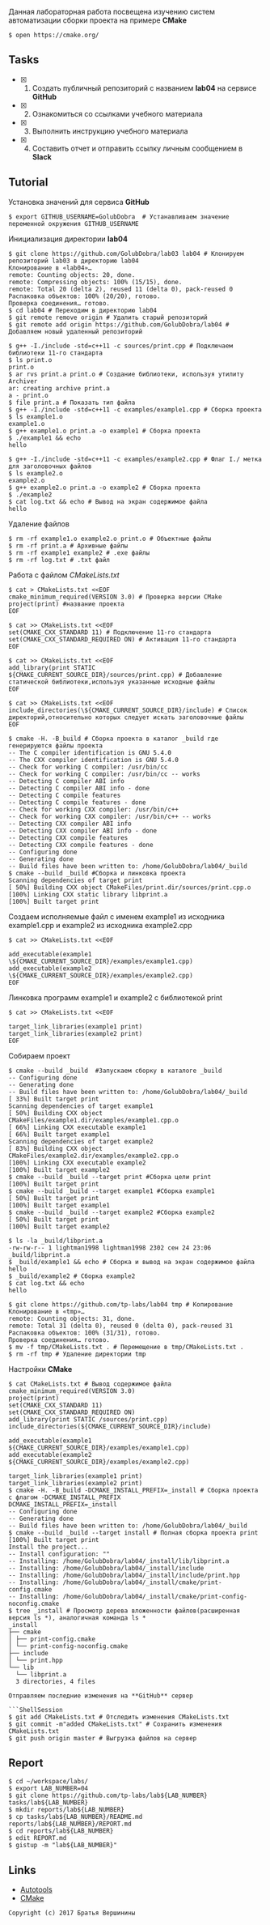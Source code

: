 Данная лабораторная работа посвещена изучению систем автоматизации сборки проекта на примере **CMake**

```ShellSession
$ open https://cmake.org/
```

## Tasks

- [x] 1. Создать публичный репозиторий с названием **lab04** на сервисе **GitHub**
- [x] 2. Ознакомиться со ссылками учебного материала
- [x] 3. Выполнить инструкцию учебного материала
- [x] 4. Составить отчет и отправить ссылку личным сообщением в **Slack**

## Tutorial

Установка значений для сервиса **GitHub**

```ShellSession
$ export GITHUB_USERNAME=GolubDobra  # Устанавливаем значение переменной окружения GITHUB_USERNAME
```

Инициализация директории **lab04**

```ShellSession
$ git clone https://github.com/GolubDobra/lab03 lab04 # Клонируем репозиторий lab03 в директорию lab04
Клонирование в «lab04»…
remote: Counting objects: 20, done.
remote: Compressing objects: 100% (15/15), done.
remote: Total 20 (delta 2), reused 11 (delta 0), pack-reused 0
Распаковка объектов: 100% (20/20), готово.
Проверка соединения… готово.
$ cd lab04 # Переходим в директорию lab04
$ git remote remove origin # Удалить старый репозиторий
$ git remote add origin https://github.com/GolubDobra/lab04 # Добавляем новый удаленный репозиторий
```

```ShellSession
$ g++ -I./include -std=c++11 -c sources/print.cpp # Подключаем библиотеки 11-го стандарта
$ ls print.o 
print.o
$ ar rvs print.a print.o # Создание библиотеки, используя утилиту Archiver
ar: creating archive print.a
a - print.o
$ file print.a # Показать тип файла 
$ g++ -I./include -std=c++11 -c examples/example1.cpp # Сборка проекта
$ ls example1.o
example1.o
$ g++ example1.o print.a -o example1 # Сборка проекта
$ ./example1 && echo
hello
```

```ShellSession
$ g++ -I./include -std=c++11 -c examples/example2.cpp # Флаг I./ метка для заголовочных файлов
$ ls example2.o
example2.o
$ g++ example2.o print.a -o example2 # Сборка проекта
$ ./example2
$ cat log.txt && echo # Вывод на экран содержимое файла 
hello
```

Удаление файлов

```ShellSession
$ rm -rf example1.o example2.o print.o # Объектные файлы
$ rm -rf print.a # Архивные файлы
$ rm -rf example1 example2 # .exe файлы
$ rm -rf log.txt # .txt файл
```
Работа с файлом *CMakeLists.txt*

```ShellSession
$ cat > CMakeLists.txt <<EOF
cmake_minimum_required(VERSION 3.0) # Проверка версии CMake
project(print) #название проекта
EOF
```
```ShellSession
$ cat >> CMakeLists.txt <<EOF
set(CMAKE_CXX_STANDARD 11) # Подключение 11-го стандарта
set(CMAKE_CXX_STANDARD_REQUIRED ON) # Активация 11-го стандарта
EOF
```

```ShellSession
$ cat >> CMakeLists.txt <<EOF
add_library(print STATIC ${CMAKE_CURRENT_SOURCE_DIR}/sources/print.cpp) # Добавление статической библиотеки,используя указанные исходные файлы
EOF
```

```ShellSession
$ cat >> CMakeLists.txt <<EOF
include_directories(\${CMAKE_CURRENT_SOURCE_DIR}/include) # Список директорий,относительно которых следует искать заголовочные файлы
EOF
```

```ShellSession
$ cmake -H. -B_build # Сборка проекта в каталог _build где генерируются файлы проекта
-- The C compiler identification is GNU 5.4.0
-- The CXX compiler identification is GNU 5.4.0
-- Check for working C compiler: /usr/bin/cc
-- Check for working C compiler: /usr/bin/cc -- works
-- Detecting C compiler ABI info
-- Detecting C compiler ABI info - done
-- Detecting C compile features
-- Detecting C compile features - done
-- Check for working CXX compiler: /usr/bin/c++
-- Check for working CXX compiler: /usr/bin/c++ -- works
-- Detecting CXX compiler ABI info
-- Detecting CXX compiler ABI info - done
-- Detecting CXX compile features
-- Detecting CXX compile features - done
-- Configuring done
-- Generating done
-- Build files have been written to: /home/GolubDobra/lab04/_build
$ cmake --build _build #Сборка и линковка проекта
Scanning dependencies of target print
[ 50%] Building CXX object CMakeFiles/print.dir/sources/print.cpp.o
[100%] Linking CXX static library libprint.a
[100%] Built target print
```
Создаем исполняемые файл с именем example1 из исходника example1.cpp и example2 из исходника example2.cpp

```ShellSession
$ cat >> CMakeLists.txt <<EOF 

add_executable(example1 \${CMAKE_CURRENT_SOURCE_DIR}/examples/example1.cpp) 
add_executable(example2 \${CMAKE_CURRENT_SOURCE_DIR}/examples/example2.cpp) 
EOF
```
Линковка программ example1 и example2 с библиотекой print

```ShellSession
$ cat >> CMakeLists.txt <<EOF

target_link_libraries(example1 print) 
target_link_libraries(example2 print)
EOF
```
Собираем проект 

```ShellSession
$ cmake --build _build  #Запускаем сборку в каталоге _build
-- Configuring done
-- Generating done
-- Build files have been written to: /home/GolubDobra/lab04/_build
[ 33%] Built target print
Scanning dependencies of target example1
[ 50%] Building CXX object CMakeFiles/example1.dir/examples/example1.cpp.o
[ 66%] Linking CXX executable example1
[ 66%] Built target example1
Scanning dependencies of target example2
[ 83%] Building CXX object CMakeFiles/example2.dir/examples/example2.cpp.o
[100%] Linking CXX executable example2
[100%] Built target example2
$ cmake --build _build --target print #Сборка цели print
[100%] Built target print
$ cmake --build _build --target example1 #Сборка example1
[ 50%] Built target print
[100%] Built target example1
$ cmake --build _build --target example2 #Сборка example2
[ 50%] Built target print
[100%] Built target example2
```

```ShellSession
$ ls -la _build/libprint.a
-rw-rw-r-- 1 lightman1998 lightman1998 2302 сен 24 23:06 _build/libprint.a
$ _build/example1 && echo # Сборка и вывод на экран содержимое файла
hello
$ _build/example2 # Сборка example2
$ cat log.txt && echo
hello
```

```ShellSession
$ git clone https://github.com/tp-labs/lab04 tmp # Копирование 
Клонирование в «tmp»…
remote: Counting objects: 31, done.
remote: Total 31 (delta 0), reused 0 (delta 0), pack-reused 31
Распаковка объектов: 100% (31/31), готово.
Проверка соединения… готово.
$ mv -f tmp/CMakeLists.txt . # Перемещение в tmp/CMakeLists.txt .
$ rm -rf tmp # Удаление директории tmp
```
Настройки **CMake**

```ShellSession
$ cat CMakeLists.txt # Вывод содержимое файла
cmake_minimum_required(VERSION 3.0)
project(print)
set(CMAKE_CXX_STANDARD 11)
set(CMAKE_CXX_STANDARD_REQUIRED ON)
add_library(print STATIC /sources/print.cpp)
include_directories(${CMAKE_CURRENT_SOURCE_DIR}/include)

add_executable(example1 ${CMAKE_CURRENT_SOURCE_DIR}/examples/example1.cpp) 
add_executable(example2 ${CMAKE_CURRENT_SOURCE_DIR}/examples/example2.cpp) 

target_link_libraries(example1 print) 
target_link_libraries(example2 print)
$ cmake -H. -B_build -DCMAKE_INSTALL_PREFIX=_install # Сборка проекта с флагом -DCMAKE_INSTALL_PREFIX
DCMAKE_INSTALL_PREFIX=_install
-- Configuring done
-- Generating done
-- Build files have been written to: /home/GolubDobra/lab04/_build
$ cmake --build _build --target install # Полная сборка проекта print 
[100%] Built target print
Install the project...
-- Install configuration: ""
-- Installing: /home/GolubDobra/lab04/_install/lib/libprint.a
-- Installing: /home/GolubDobra/lab04/_install/include
-- Installing: /home/GolubDobra/lab04/_install/include/print.hpp
-- Installing: /home/GolubDobra/lab04/_install/cmake/print-config.cmake
-- Installing: /home/GolubDobra/lab04/_install/cmake/print-config-noconfig.cmake
$ tree _install # Просмотр дерева вложенности файлов(расширенная версия ls *), аналогичная команда ls *
_install
├── cmake
│ ├── print-config.cmake
│ └── print-config-noconfig.cmake
├── include
│ └── print.hpp
└── lib
  └── libprint.a
  3 directories, 4 files

Отправляем последние изменения на **GitHub** сервер

```ShellSession
$ git add CMakeLists.txt # Отследить изменения CMakeLists.txt 
$ git commit -m"added CMakeLists.txt" # Сохранить изменения CMakeLists.txt 
$ git push origin master # Выгрузка файлов на сервер
```

## Report

```ShellSession
$ cd ~/workspace/labs/
$ export LAB_NUMBER=04
$ git clone https://github.com/tp-labs/lab${LAB_NUMBER} tasks/lab${LAB_NUMBER}
$ mkdir reports/lab${LAB_NUMBER}
$ cp tasks/lab${LAB_NUMBER}/README.md reports/lab${LAB_NUMBER}/REPORT.md
$ cd reports/lab${LAB_NUMBER}
$ edit REPORT.md
$ gistup -m "lab${LAB_NUMBER}"
```

## Links

- [Autotools](http://www.gnu.org/software/automake/manual/html_node/Autotools-Introduction.html)
- [CMake](https://cgold.readthedocs.io/en/latest/index.html)

```
Copyright (c) 2017 Братья Вершинины
```
